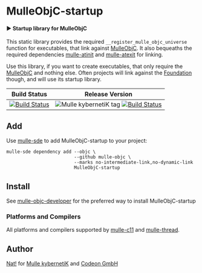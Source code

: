# MulleObjC-startup

#### ▶️  Startup library for MulleObjC

This static library provides the required `__register_mulle_objc_universe`
function for executables, that link against
[MulleObjC](//github.com/mulle-objc/MulleObjC).
It also bequeaths the required dependencies
[mulle-atinit](//github.com/mulle-core/mulle-atinit) and
[mulle-atexit](//github.com/mulle-core/mulle-atexit) for linking.

Use this library, if you want to create executables, that only
require the [MulleObjC](//github.com/mulle-objc/MulleObjC)
and nothing else. Often projects will link against the
[Foundation](//github.com/MulleFoundation/Foundation) though, and will use
its startup library.


Build Status | Release Version
-------------|-----------------------------------
[![Build Status](//travis-ci.org/mulle-objc/MulleObjC-startup.svg)](//travis-ci.org/mulle-objc/mulle-objc) | ![Mulle kybernetiK tag](//img.shields.io/github/tag/mulle-objc/MulleObjC-startup.svg) [![Build Status](//travis-ci.org/mulle-objc/MulleObjC-startup.svg?branch=release)](//travis-ci.org/mulle-objc/MulleObjC-startup)


## Add 

Use [mulle-sde](//github.com/mulle-sde) to add MulleObjC-startup to your project:

```
mulle-sde dependency add --objc \
                         --github mulle-objc \
                         --marks no-intermediate-link,no-dynamic-link 
                         MulleObjC-startup
```

## Install

See [mulle-objc-developer](//github.com/mulle-objc/mulle-objc-developer) for the preferred
way to install MulleObjC-startup


### Platforms and Compilers

All platforms and compilers supported by
[mulle-c11](//github.com/mulle-c/mulle-c11/) and
[mulle-thread](//github.com/mulle-concurrent/mulle-thread/).


## Author

[Nat!](//www.mulle-kybernetik.com/weblog) for
[Mulle kybernetiK](//www.mulle-kybernetik.com) and
[Codeon GmbH](//www.codeon.de)
